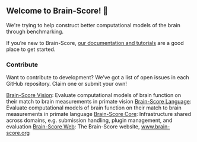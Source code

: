 ## Welcome to Brain-Score! 🧠

We're trying to help construct better computational models of the brain through benchmarking. 

If you’re new to Brain-Score, [our documentation and tutorials](https://brain-score.readthedocs.io/en/latest/index.html) are a good place to get started.

### Contribute
Want to contribute to development? We’ve got a list of open issues in each GitHub repository. Claim one or submit your own!

[Brain-Score Vision](https://github.com/brain-score/brain-score): Evaluate computational models of brain function on their match to brain measurements in primate vision
[Brain-Score Language](https://github.com/brain-score/language): Evaluate computational models of brain function on their match to brain measurements in primate language
[Brain-Score Core](https://github.com/brain-score/core): Infrastructure shared across domains, e.g. submission handling, plugin management, and evaluation
[Brain-Score Web](https://github.com/brain-score/brain-score.web): The Brain-Score website, www.brain-score.org
